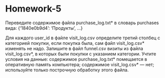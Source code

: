 # Homework-5
Переведите содержимое файла purchase_log.txt* в словарь purchases вида:
{‘1840e0b9d4’: ‘Продукты’, …}

Для каждого user_id в файле visit_log.csv определите третий столбец с категорией покупки, если покупка была, сам файл visit_log.csv* изменять не надо. Запишите в файл funnel.csv визиты из файла visit_log.csv*, в которых были покупки с указанием категории.
Учтите условия на данные:
содержимое purchase_log.txt* помещается в оперативную память компьютера;
содержимое visit_log.csv* — нет; используйте только построчную обработку этого файла.

